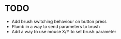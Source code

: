# TODO

- Add brush switching behaviour on button press
- Plumb in a way to send parameters to brush
- Add a way to use mouse X/Y to set brush parameter
